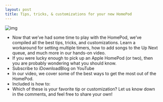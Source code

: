```yaml
---
layout: post
title: Tips, tricks, & customizations for your new HomePod
---
```

![img](http://media.idownloadblog.com/wp-content/uploads/2018/02/HomePod.jpg)
* Now that we’ve had some time to play with the HomePod, we’ve compiled all the best tips, tricks, and customizations. Learn a workaround for setting multiple timers, how to add songs to the Up Next queue, and much more in our hands-on video.
* If you were lucky enough to pick up an Apple HomePod (or two), then you are probably wondering what you should know.
* Subscribe to iDownloadBlog on YouTube
* In our video, we cover some of the best ways to get the most out of the HomePod.
* Included is how to:
* Which of these is your favorite tip or customization? Let us know down in the comments, and feel free to share your own!

